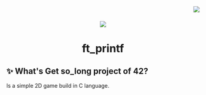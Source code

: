  <img align="right" src="https://badge42.vercel.app/api/v2/cl1lib1or000609l3zqzjxzew/project/2365602" />
<h1></h1>

<div align="center">
  <img  src="https://game.42sp.org.br/static/assets/achievements/so_longm.png" />
  <h1>ft_printf</h1>
</div>

## :sparkles: What's Get so_long project of 42?

Is a simple 2D game build in C language.
